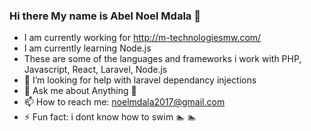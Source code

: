 ### Hi there My name is Abel Noel Mdala 👋


- I am currently working for http://m-technologiesmw.com/
- I am currently learning Node.js
- These are some of the languages and frameworks i work with PHP, Javascript, React, Laravel, Node.js
- 🤔 I’m looking for help with laravel dependancy injections
- 💬 Ask me about Anything  🤣
- 📫 How to reach me: noelmdala2017@gmail.com
- ⚡ Fun fact: i dont know how to swim 🏊 🏊 
